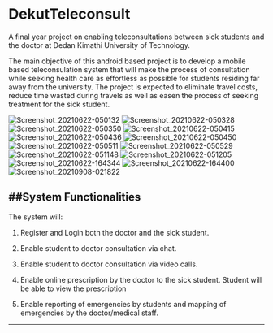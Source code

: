 # DekutTeleconsult
A final year project on enabling teleconsultations between sick students and the doctor at Dedan Kimathi University of Technology. 

The main objective of this android based project is to develop a mobile based teleconsulation system that will make the process of consultation while seeking health care as effortless as possible for students residing far away from the university.
The project is expected to eliminate travel costs, reduce time wasted during travels as well as easen the process of seeking treatment for the sick student.

![Screenshot_20210622-050132](https://user-images.githubusercontent.com/44303544/154270512-917511df-abb7-49e5-932f-6d5150c4bf1b.png)
![Screenshot_20210622-050328](https://user-images.githubusercontent.com/44303544/154270516-27014d12-d480-4469-a179-9a2e5abbcb02.png)
![Screenshot_20210622-050350](https://user-images.githubusercontent.com/44303544/154270530-abcd467d-aa81-401e-9290-3526daa99492.png)
![Screenshot_20210622-050415](https://user-images.githubusercontent.com/44303544/154270546-9e21ce05-e591-42cb-aed0-d7651933d63a.png)
![Screenshot_20210622-050436](https://user-images.githubusercontent.com/44303544/154270559-d1427646-4c5e-43fe-bbc8-4e98a9732d2d.png)
![Screenshot_20210622-050450](https://user-images.githubusercontent.com/44303544/154270564-86a9273c-788f-4654-b268-6f45ed71a68e.png)
![Screenshot_20210622-050511](https://user-images.githubusercontent.com/44303544/154270569-3ed154d2-91bc-4692-b076-549ea5d099df.png)
![Screenshot_20210622-050529](https://user-images.githubusercontent.com/44303544/154270415-17af30ac-27e7-4810-8b58-15af11d545c2.png)
![Screenshot_20210622-051148](https://user-images.githubusercontent.com/44303544/154270486-58cffd23-bf1e-4d42-8f1b-04ef561ba3fa.png)
![Screenshot_20210622-051205](https://user-images.githubusercontent.com/44303544/154270492-f7abde6c-2401-4c9c-8cbf-560c1d8f0531.png)
![Screenshot_20210622-164344](https://user-images.githubusercontent.com/44303544/154270497-10d0f143-a2aa-4ab1-b549-19a8a3f4a7c8.png)
![Screenshot_20210622-164400](https://user-images.githubusercontent.com/44303544/154270505-5253df04-db8a-4027-a406-0544dadf3dcb.png)
![Screenshot_20210908-021822](https://user-images.githubusercontent.com/44303544/154274442-3c58eda7-a915-4b28-afdc-b6f428d872af.png)



##System Functionalities
---
The system will:
1. Register and Login both the doctor and the sick student.
2. Enable student to doctor consultation via chat.

3. Enable student to doctor consultation via video calls.
4. Enable online prescription by the doctor to the sick student. Student will be able to view the prescription
5. Enable reporting of emergencies by students and mapping of emergencies by the doctor/medical staff.

***
